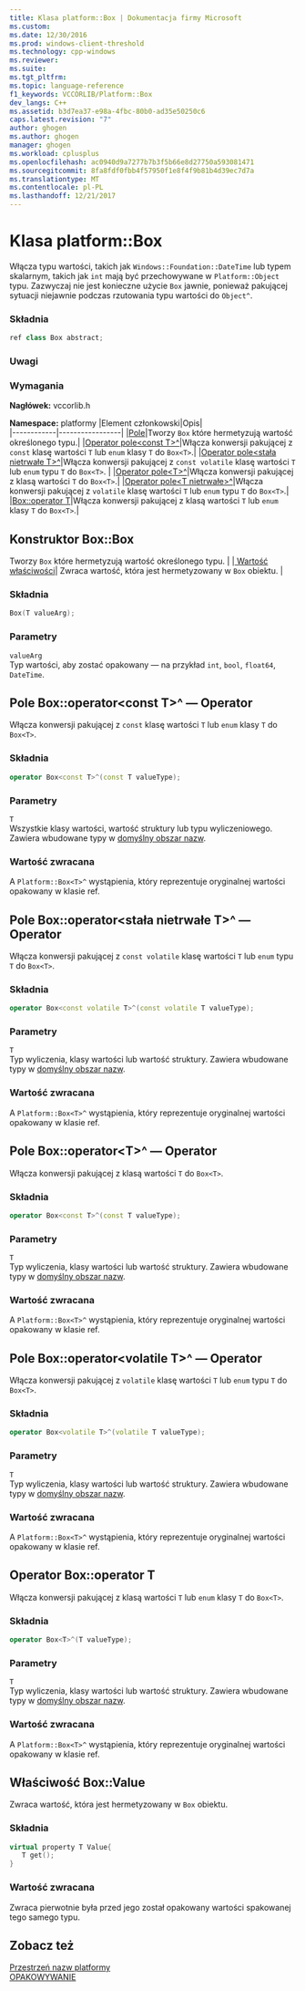 ```yaml
---
title: Klasa platform::Box | Dokumentacja firmy Microsoft
ms.custom: 
ms.date: 12/30/2016
ms.prod: windows-client-threshold
ms.technology: cpp-windows
ms.reviewer: 
ms.suite: 
ms.tgt_pltfrm: 
ms.topic: language-reference
f1_keywords: VCCORLIB/Platform::Box
dev_langs: C++
ms.assetid: b3d7ea37-e98a-4fbc-80b0-ad35e50250c6
caps.latest.revision: "7"
author: ghogen
ms.author: ghogen
manager: ghogen
ms.workload: cplusplus
ms.openlocfilehash: ac0940d9a7277b7b3f5b66e8d27750a593081471
ms.sourcegitcommit: 8fa8fdf0fbb4f57950f1e8f4f9b81b4d39ec7d7a
ms.translationtype: MT
ms.contentlocale: pl-PL
ms.lasthandoff: 12/21/2017
---
```

# <a name="platformbox-class"></a>Klasa platform::Box
Włącza typu wartości, takich jak `Windows::Foundation::DateTime` lub typem skalarnym, takich jak `int` mają być przechowywane w `Platform::Object` typu. Zazwyczaj nie jest konieczne użycie `Box` jawnie, ponieważ pakującej sytuacji niejawnie podczas rzutowania typu wartości do `Object^`.  
  
### <a name="syntax"></a>Składnia  
  
```cpp  
ref class Box abstract;  
```  
  ### <a name="remarks"></a>Uwagi  
  
### <a name="requirements"></a>Wymagania  
 **Nagłówek:** vccorlib.h  
  
 **Namespace:** platformy
|Element członkowski|Opis|  
|------------|-----------------|
|[Pole](#ctor)|Tworzy `Box` które hermetyzują wartość określonego typu.|
|[Operator pole&lt;const T&gt;^](#box-const-t)|Włącza konwersji pakującej z `const` klasę wartości `T` lub `enum` klasy `T` do `Box<T>`.|
|[Operator pole&lt;stała nietrwałe T&gt;^](#box-const-volatile-t)|Włącza konwersji pakującej z `const volatile` klasę wartości `T` lub `enum` typu `T` do `Box<T>`. |
|[Operator pole&lt;T&gt;^](#box-t)|Włącza konwersji pakującej z klasą wartości `T` do `Box<T>`.|
|[Operator pole&lt;T nietrwałe&gt;^](#box-volatile-t)|Włącza konwersji pakującej z `volatile` klasę wartości `T` lub `enum` typu `T` do `Box<T>`.|
|[Box::operator T](#t)|Włącza konwersji pakującej z klasą wartości `T` lub `enum` klasy `T` do `Box<T>`.| 
## <a name="ctor"></a>Konstruktor Box::Box
Tworzy `Box` które hermetyzują wartość określonego typu. | |[ Wartość właściwości](#value)| Zwraca wartość, która jest hermetyzowany w `Box` obiektu. |  
### <a name="syntax"></a>Składnia  
  
```cpp  
Box(T valueArg);  
```  
  
### <a name="parameters"></a>Parametry  
 `valueArg`  
 Typ wartości, aby zostać opakowany — na przykład `int`, `bool`, `float64`, `DateTime`.  
  

## <a name="box-const-t"></a>Pole Box::operator&lt;const T&gt;^ — Operator
Włącza konwersji pakującej z `const` klasę wartości `T` lub `enum` klasy `T` do `Box<T>`.  
  
### <a name="syntax"></a>Składnia  
  
```cpp  
operator Box<const T>^(const T valueType);  
```  
  
### <a name="parameters"></a>Parametry  
 `T`  
 Wszystkie klasy wartości, wartość struktury lub typu wyliczeniowego. Zawiera wbudowane typy w [domyślny obszar nazw](../cppcx/default-namespace.md).  
  
### <a name="return-value"></a>Wartość zwracana  
 A `Platform::Box<T>^` wystąpienia, który reprezentuje oryginalnej wartości opakowany w klasie ref.  
  
## <a name="box-const-volatile-t"></a>Pole Box::operator&lt;stała nietrwałe T&gt;^ — Operator
Włącza konwersji pakującej z `const volatile` klasę wartości `T` lub `enum` typu `T` do `Box<T>`.  
  
### <a name="syntax"></a>Składnia  
  
```cpp  
operator Box<const volatile T>^(const volatile T valueType);  
```  
  
### <a name="parameters"></a>Parametry  
 `T`  
 Typ wyliczenia, klasy wartości lub wartość struktury. Zawiera wbudowane typy w [domyślny obszar nazw](../cppcx/default-namespace.md).  
  
### <a name="return-value"></a>Wartość zwracana  
 A `Platform::Box<T>^` wystąpienia, który reprezentuje oryginalnej wartości opakowany w klasie ref.  
  
## <a name="box-t"></a>Pole Box::operator&lt;T&gt;^ — Operator
Włącza konwersji pakującej z klasą wartości `T` do `Box<T>`.  
  
### <a name="syntax"></a>Składnia  
  
```cpp  
operator Box<const T>^(const T valueType);  
```  
  
### <a name="parameters"></a>Parametry  
 `T`  
 Typ wyliczenia, klasy wartości lub wartość struktury. Zawiera wbudowane typy w [domyślny obszar nazw](../cppcx/default-namespace.md).  
  
### <a name="return-value"></a>Wartość zwracana  
 A `Platform::Box<T>^` wystąpienia, który reprezentuje oryginalnej wartości opakowany w klasie ref.  
  
## <a name="box-volatile-t"></a>Pole Box::operator&lt;volatile T&gt;^ — Operator
Włącza konwersji pakującej z `volatile` klasę wartości `T` lub `enum` typu `T` do `Box<T>`.  
  
### <a name="syntax"></a>Składnia  
  
```cpp  
operator Box<volatile T>^(volatile T valueType);  
```  
  
### <a name="parameters"></a>Parametry  
 `T`  
 Typ wyliczenia, klasy wartości lub wartość struktury. Zawiera wbudowane typy w [domyślny obszar nazw](../cppcx/default-namespace.md).  
  
### <a name="return-value"></a>Wartość zwracana  
 A `Platform::Box<T>^` wystąpienia, który reprezentuje oryginalnej wartości opakowany w klasie ref.  
  
## <a name="t"></a>Operator Box::operator T
Włącza konwersji pakującej z klasą wartości `T` lub `enum` klasy `T` do `Box<T>`.  
  
### <a name="syntax"></a>Składnia  
  
```cpp  
operator Box<T>^(T valueType);  
```  
  
### <a name="parameters"></a>Parametry  
 `T`  
 Typ wyliczenia, klasy wartości lub wartość struktury. Zawiera wbudowane typy w [domyślny obszar nazw](../cppcx/default-namespace.md).  
  
### <a name="return-value"></a>Wartość zwracana  
 A `Platform::Box<T>^` wystąpienia, który reprezentuje oryginalnej wartości opakowany w klasie ref.  
  

## <a name="value"></a>Właściwość Box::Value
Zwraca wartość, która jest hermetyzowany w `Box` obiektu.  
  
### <a name="syntax"></a>Składnia  
  
```cpp  
virtual property T Value{  
   T get();  
}  
```  
  
### <a name="return-value"></a>Wartość zwracana  
 Zwraca pierwotnie była przed jego został opakowany wartości spakowanej tego samego typu.  
  
  
## <a name="see-also"></a>Zobacz też  
 [Przestrzeń nazw platformy](../cppcx/platform-namespace-c-cx.md)   
 [OPAKOWYWANIE](../cppcx/boxing-c-cx.md)